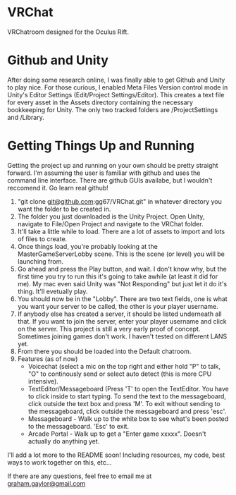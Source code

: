 VRChat
======
VRChatroom designed for the Oculus Rift.


Github and Unity
================
After doing some research online, I was finally able to get Github and Unity to play nice.
For those curious, I enabled Meta Files Version control mode in Unity's Editor Settings (Edit/Project Settings/Editor). 
This creates a text file for every asset in the Assets directory containing the necessary bookkeeping for Unity.
The only two tracked folders are /ProjectSettings and /Library. 


Getting Things Up and Running
=============================
Getting the project up and running on your own should be pretty straight forward.
I'm assuming the user is familiar with github and uses the command line interface.
There are github GUIs availabe, but I wouldn't reccomend it. Go learn real github!

1. "git clone git@github.com:gg67/VRChat.git" in whatever directory you want the folder to be created in.
2. The folder you just downloaded is the Unity Project. Open Unity, navigate to File/Open Project and navigate to the VRChat folder.
3. It'll take a little while to load. There are a lot of assets to import and lots of files to create.
4. Once things load, you're probably looking at the MasterGameServerLobby scene. This is the scene (or level) you will be launching from.
5. Go ahead and press the Play button, and wait. I don't know why, but the first time you try to run this it's going to take awhile (at least it did for me). My mac even said Unity was "Not Responding" but just let it do it's thing. It'll evetually play. 
6. You should now be in the "Lobby". There are two text fields, one is what you want your server to be called, the other is your player username.
7. If anybody else has created a server, it should be listed underneath all that. If you want to join the server, enter your player username and click on the server. This project is still a very early proof of concept. Sometimes joining games don't work. I haven't tested on different LANS yet.
8. From there you should be loaded into the Default chatroom.
9. Features (as of now)
    - Voicechat (select a mic on the top right and either hold "P" to talk, "O" to continously send or select auto detect (this is more CPU intensive).
    - TextEditor/Messageboard (Press 'T' to open the TextEditor. You have to click inside to start typing. To send the text to the messageboard, click outside the text box and press 'M'. To exit without sending to the messageboard, click outside the messageboard and press 'esc'. 
    - Messageboard - Walk up to the white box to see what's been posted to the messageboard. 'Esc' to exit.
    - Arcade Portal - Walk up to get a "Enter game xxxxx". Doesn't actually do anything yet.

I'll add a lot more to the README soon! Including resources, my code, best ways to work together on this, etc...

If there are any questions, feel free to email me at graham.gaylor@gmail.com



